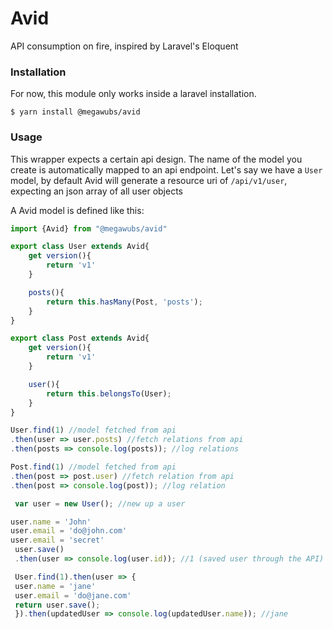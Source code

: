 Avid
==========
API consumption on fire, inspired by Laravel's Eloquent

### Installation
For now, this module only works inside a laravel installation.

```Shell
$ yarn install @megawubs/avid
```

### Usage

This wrapper expects a certain api design. The name of the model you create is automatically mapped to an api endpoint.
Let's say we have a `User` model, by default Avid will generate a resource uri of `/api/v1/user`, expecting an json array of all user objects

A Avid model is defined like this:

```JavaScript
import {Avid} from "@megawubs/avid"

export class User extends Avid{
    get version(){
        return 'v1'
    }

    posts(){
        return this.hasMany(Post, 'posts');
    }
}

export class Post extends Avid{
    get version(){
        return 'v1'
    }

    user(){
        return this.belongsTo(User);
    }
}

User.find(1) //model fetched from api
.then(user => user.posts) //fetch relations from api
.then(posts => console.log(posts)); //log relations

Post.find(1) //model fetched from api
.then(post => post.user) //fetch relation from api
.then(post => console.log(post)); //log relation

 var user = new User(); //new up a user

user.name = 'John'
user.email = 'do@john.com'
user.email = 'secret'
 user.save()
 .then(user => console.log(user.id)); //1 (saved user through the API)

 User.find(1).then(user => {
 user.name = 'jane'
 user.email = 'do@jane.com'
 return user.save();
 }).then(updatedUser => console.log(updatedUser.name)); //jane
```
